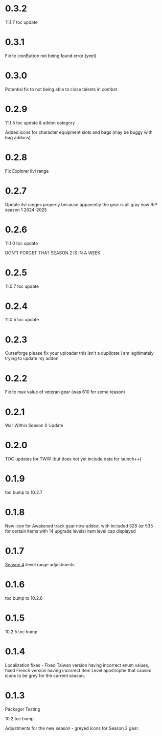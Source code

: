# 0.3.2

11.1.7 toc update

# 0.3.1

Fix to iconButton not being found error (yeet)

# 0.3.0

Potential fix to not being able to close talents in combat

# 0.2.9

11.1.5 toc update & addon category

Added icons for character equipment slots and bags (may be buggy with bag addons)

# 0.2.8

Fix Explorer ilvl range

# 0.2.7

Update ilvl ranges properly because apparently the gear is all gray now RIP season 1 2024-2025

# 0.2.6

11.1.0 toc update

DON'T FORGET THAT SEASON 2 IS IN A WEEK

# 0.2.5

11.0.7 toc update

# 0.2.4

11.0.5 toc update

# 0.2.3

Curseforge please fix your uploader this isn't a duplicate I am legitimately trying to update my addon

# 0.2.2

Fix to max value of veteran gear (was 610 for some reason)

# 0.2.1

War Within Season 0 Update

# 0.2.0

TOC updates for TWW (but does not yet include data for launch++)

# 0.1.9

toc bump to 10.2.7

# 0.1.8

New icon for Awakened track gear now added, with included 528 (or 535 for certain items with 14 upgrade levels) item level cap displayed

# 0.1.7

[Season 4](https://worldofwarcraft.blizzard.com/en-us/news/24072151/dragonflight-season-4-dungeon-changes-ahead) ilevel range adjustments

# 0.1.6

toc bump to 10.2.6

# 0.1.5

10.2.5 toc bump

# 0.1.4

Localization fixes - Fixed Taiwan version having incorrect enum values, fixed French version having incorrect Item Level apostrophe that caused icons to be grey for the current season.

# 0.1.3

Packager Testing

10.2 toc bump

Adjustments for the new season - greyed icons for Season 2 gear.